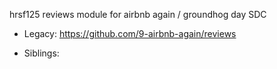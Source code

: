 hrsf125 reviews module for airbnb again / groundhog day SDC

 - Legacy: 
 https://github.com/9-airbnb-again/reviews
 
 - Siblings: 
